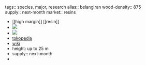 tags:: species, major, research
alias:: belangiran
wood-density:: 875
supply:: next-month
market:: resins

- [[high margin]] [[resin]]
- ![](https://peach-geographical-bat-397.mypinata.cloud/ipfs/QmXqNeHAQDF8gySG55svhAdQUDYYdE3R4npAhWxCp6Zh2S)
- ![](https://peach-geographical-bat-397.mypinata.cloud/ipfs/QmaYfH1xzvJ2jKhdtPhGS57rGYUhEQzKqEYLcKCQajq6Fb)
- [tokopedia](https://www.tokopedia.com/cstore5/best-seller-benih-meranti-belangiran-shorea-balangeran-dijamin-kilo-belangiran?extParam=ivf%3Dfalse%26src%3Dsearch)
- [wiki](https://en.wikipedia.org/wiki/Shorea_balangeran)
- height: up to 25 m
- supply:: next-month
-